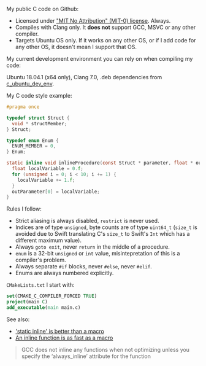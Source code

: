 My public C code on Github:

* Licensed under ["MIT No Attribution" (MIT-0) license](https://github.com/aws/mit-0). Always.
* Compiles with Clang only. It __does not__ support GCC, MSVC or any other compiler.
* Targets Ubuntu OS only. If it works on any other OS, or if I add code for any other OS, it doesn't mean I support that OS.

My current development environment you can rely on when compiling my code:

Ubuntu 18.04.1 (x64 only), Clang 7.0, .deb dependencies from [c_ubuntu_dev_env](https://github.com/procedural/c_ubuntu_dev_env).

My C code style example:

```c
#pragma once

typedef struct Struct {
  void * structMember;
} Struct;

typedef enum Enum {
  ENUM_MEMBER = 0,
} Enum;

static inline void inlineProcedure(const Struct * parameter, float * outParameter) {
  float localVariable = 0.f;
  for (unsigned i = 0; i < 10; i += 1) {
    localVariable += 1.f;
  }
  outParameter[0] = localVariable;
}
```

Rules I follow:

* Strict aliasing is always disabled, `restrict` is never used.
* Indices are of type `unsigned`, byte counts are of type `uint64_t` (`size_t` is avoided due to Swift translating C's `size_t` to Swift's `Int` which has a different maximum value).
* Always `goto exit`, never `return` in the middle of a procedure.
* `enum` is a 32-bit `unsigned` or `int` value, misintepretation of this is a compiler's problem.
* Always separate `#if` blocks, never `#else`, never `#elif`.
* Enums are always numbered explicitly.

`CMakeLists.txt` I start with:

```cmake
set(CMAKE_C_COMPILER_FORCED TRUE)
project(main C)
add_executable(main main.c)
```

See also:

* ['static inline' is better than a macro](https://web.archive.org/web/20140906203157/https://www.kernel.org/doc/Documentation/SubmittingPatches)
* [An inline function is as fast as a macro](https://gcc.gnu.org/onlinedocs/gcc/Inline.html)
> GCC does not inline any functions when not optimizing unless you specify the ‘always_inline’ attribute for the function
